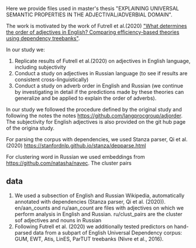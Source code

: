 Here we provide files used in master's thesis "EXPLAINING UNIVERSAL SEMANTIC PROPERTIES IN THE ADJECTIVAL/ADVERBIAL DOMAIN".

The work is motivated by the work of Futrell et al.(2020) ["What determines the order of adjectives in English? Comparing efficiency-based theories using dependency treebanks"](https://aclanthology.org/2020.acl-main.181/). 

In our study we:

1. Replicate results of Futrell et al.(2020) on adjectives in English language, including subjectivity
2. Conduct a study on adjectives in Russian language (to see if results are consistent cross-linguistically) 
3. Conduct a study on adverb order in English and Russian (we continue by investigating in detail if the predictions made by these theories can generalize and be applied to explain the order of adverbs).

In our study we followed the procedure defined by the original study and following the notes the notes https://github.com/langprocgroup/adjorder. The subjectivity for English adjectives is also provided on the git hub page of the origina study.

For parsing the corpus with dependencies, we used Stanza parser, Qi et al. (2020) https://stanfordnlp.github.io/stanza/depparse.html

For clustering word in Russian we used embeddings from https://github.com/natasha/navec. The cluster pairs 

## data 
1. We used a subsection of English and Russian Wikipedia, automatically annotated with dependencies (Stanza parser, Qi et al. (2020)).
   en/aan_counts and ru/aan_count are files with adjectives on which we perform analysis in English and Russian. 
   ru/clust_pairs are the cluster sof adjectives and nouns in Russian
3. Following Futrell et al. (2020) we additionally tested predictors on hand-parsed data from a subpart of English Universal Dependency corpus: GUM, EWT, Atis, LinES, ParTUT treebanks (Nivre et al., 2016).



